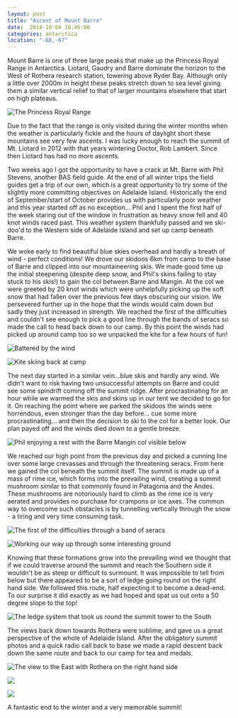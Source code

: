 ```yaml
---
layout: post
title: "Ascent of Mount Barre"
date:  2014-10-04 18:46:00
categories: antarctica
location: "-68,-67"
---
```


Mount Barre is one of three large peaks that make up the Princess Royal Range in Antarctica. Liotard, Gaudry and Barre dominate the horizon to the West of Rothera research station, towering above Ryder Bay. Although only a little over 2000m in height these peaks stretch down to sea level giving them a similar vertical relief to that of larger mountains elsewhere that start on high plateaus.

![The Princess Royal Range](/photos/blogger-posts/DSC_0500.jpg)

Due to the fact that the range is only visited during the winter months when the weather is particularly fickle and the hours of daylight short these mountains see very few ascents. I was lucky enough to reach the summit of Mt. Liotard in 2012 with that years wintering Doctor, Rob Lambert. Since then Liotard has had no more ascents.

Two weeks ago I got the opportunity to have a crack at Mt. Barre with Phil Stevens, another BAS field guide. At the end of all winter trips the field guides get a trip of our own, which is a great opportunity to try some of the slightly more committing objectives on Adelaide Island. Historically the end of September/start of October provides us with particularly poor weather and this year started off as no exception... Phil and I spent the first half of the week staring out of the window in frustration as heavy snow fell and 40 knot winds raced past. This weather system thankfully passed and we ski-doo'd to the Western side of Adelaide Island and set up camp beneath Barre.

We woke early to find beautiful blue skies overhead and hardly a breath of wind - perfect conditions! We drove our skidoos 6km from camp to the base of Barre and clipped into our mountaineering skis. We made good time up the initial steepening (despite deep snow, and Phil's skins failing to stay stuck to his skis!) to gain the col between Barre and Mangin. At the col we were greeted by 20 knot winds which were unhelpfully picking up the soft snow that had fallen over the previous few days obscuring our vision. We persevered further up in the hope that the winds would calm down but sadly they just increased in strength. We reached the first of the difficulties and couldn't see enough to pick a good line through the bands of seracs so made the call to head back down to our camp. By this point the winds had picked up around camp too so we unpacked the kite for a few hours of fun!

![Battered by the wind](/photos/blogger-posts/DSC09041.jpg)

![Kite skiing back at camp](/photos/blogger-posts/DSC09087.jpg)

The next day started in a similar vein...blue skis and hardly any wind. We didn't want to risk having two unsuccessful attempts on Barre and could see some spindrift coming off the summit ridge. After procrastinating for an hour while we warmed the skis and skins up in our tent we decided to go for it. On reaching the point where we parked the skidoos the winds were horrendous, even stronger than the day before... cue some more procrastinating... and then the decision to ski to the col for a better look. Our plan payed off and the winds died down to a gentle breeze.

![Phil enjoying a rest with the Barre Mangin col visible below](/photos/blogger-posts/DSC09118.jpg)

We reached our high point from the previous day and picked a cunning line over some large crevasses and through the threatening seracs. From here we gained the col beneath the summit itself. The summit is made up of a mass of rime ice, which forms into the prevailing wind, creating a summit mushroom similar to that commonly found in Patagonia and the Andes. These mushrooms are notoriously hard to climb as the rime ice is very aerated and provides no purchase for crampons or ice axes. The common way to overcome such obstacles is by tunnelling vertically through the snow - a tiring and very time consuming task.

![The first of the difficulties through a band of seracs](/photos/blogger-posts/DSC09210.jpg)

![Working our way up through some interesting ground](/photos/blogger-posts/DSC09206.jpg)

Knowing that these formations grow into the prevailing wind we thought that if we could traverse around the summit and reach the Southern side it wouldn't be as steep or difficult to surmount. It was impossible to tell from below but there appeared to be a sort of ledge going round on the right hand side. We followed this route, half expecting it to become a dead-end. To our surprise it did exactly as we had hoped and spat us out onto a 50 degree slope to the top!

![The ledge system that took us round the summit tower to the South](/photos/blogger-posts/DSC09187.jpg)

The views back down towards Rothera were sublime, and gave us a great perspective of the whole of Adelaide Island. After the obligatory summit photos and a quick radio call back to base we made a rapid descent back down the same route and back to our camp for tea and medals.

![The view to the East with Rothera on the right hand side](/photos/blogger-posts/DSC09154.jpg)

![](/photos/blogger-posts/DSC09149.jpg)

![](/photos/blogger-posts/DSC09221.jpg)

A fantastic end to the winter and a very memorable summit!
